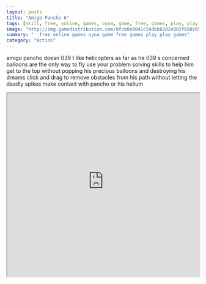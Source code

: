 ```yaml
---
layout: posts
title: "Amigo Pancho 6"
tags: [skill, free, online, games, oyna, game, free, games, play, play, games]
image: "http://img.gamedistribution.com/8fcb0e9841c54d6b82d2e082f608c693.jpg"
summary: "  free online games oyna game free games play play games"
category: "Action"
---
```


amigo pancho doesn 039 t like helicopters as far as he 039 s concerned balloons are the only way to fly use your problem solving skills to help him get to the top without popping his precious balloons and destroying his dreams click and drag to remove obstacles from his path without letting the deadly spikes make contact with pancho or his helium

<iframe width="100%" height="480px;" src="http://flash.gamedistribution.com?game=8fcb0e9841c54d6b82d2e082f608c693"></iframe>